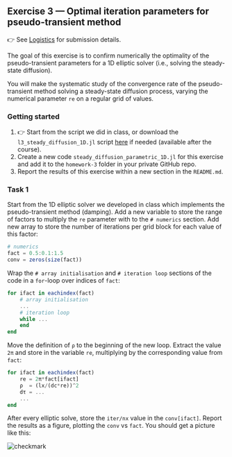 <!--This file was generated, do not modify it.-->
## Exercise 3 — **Optimal iteration parameters for pseudo-transient method**

👉 See [Logistics](/logistics/#submission) for submission details.

The goal of this exercise is to confirm numerically the optimality of the pseudo-transient parameters for a 1D elliptic solver (i.e., solving the steady-state diffusion).

You will make the systematic study of the convergence rate of the pseudo-transient method solving a steady-state diffusion process, varying the numerical parameter `re` on a regular grid of values.

### Getting started

1. 👉 Start from the script we did in class, or download the `l3_steady_diffusion_1D.jl` script [here](https://github.com/eth-vaw-glaciology/course-101-0250-00/blob/main/scripts/) if needed (available after the course).
2. Create a new code `steady_diffusion_parametric_1D.jl` for this exercise and add it to the `homework-3` folder in your private GitHub repo.
3. Report the results of this exercise within a new section in the `README.md`.

### Task 1

Start from the 1D elliptic solver we developed in class which implements the pseudo-transient method (damping).
Add a new variable to store the range of factors to multiply the `re` parameter with to the `# numerics` section.
Add new array to store the number of iterations per grid block for each value of this factor:

```julia
# numerics
fact = 0.5:0.1:1.5
conv = zeros(size(fact))
```

Wrap the `# array initialisation` and `# iteration loop` sections of the code in a `for`-loop over indices of `fact`:

```julia
for ifact in eachindex(fact)
    # array initialisation
    ...
    # iteration loop
    while ...
    end
end
```

Move the definition of `ρ` to the beginning of the new loop. Extract the value `2π` and store in the variable `re`, multiplying by the corresponding value from `fact`:

```julia
for ifact in eachindex(fact)
    re = 2π*fact[ifact]
    ρ  = (lx/(dc*re))^2
    dτ = ...
    ...
end
```

After every elliptic solve, store the `iter/nx` value in the `conv[ifact]`. Report the results as a figure, plotting the `conv` vs `fact`. You should get a picture like this:

![checkmark](../assets/literate_figures/l3_checkmark.png)

